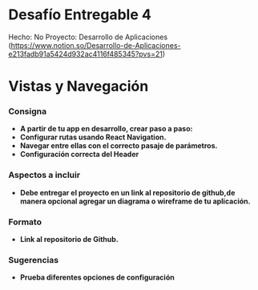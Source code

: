 # Desafío Entregable 4

Hecho: No
Proyecto: Desarrollo de Aplicaciones (https://www.notion.so/Desarrollo-de-Aplicaciones-e213fadb91a5424d932ac4116f485345?pvs=21)

# ****Vistas y Navegación****

### **Consigna**

- **A partir de tu app en desarrollo, crear paso a paso:**
- **Configurar rutas usando React Navigation.**
- **Navegar entre ellas con el correcto pasaje de parámetros.**
- **Configuración correcta del Header**

### **Aspectos a incluir**

- **Debe entregar el proyecto en un link al repositorio de github,de manera opcional agregar un diagrama o wireframe de tu aplicación.**

### **Formato**

- **Link al repositorio de Github.**

### **Sugerencias**

- **Prueba diferentes opciones de configuración**